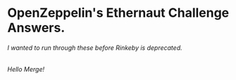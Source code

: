 # OpenZeppelin's Ethernaut Challenge Answers.

<h6> I wanted to run through these before Rinkeby is deprecated. </h6>
<h6> Hello Merge! </h6>

